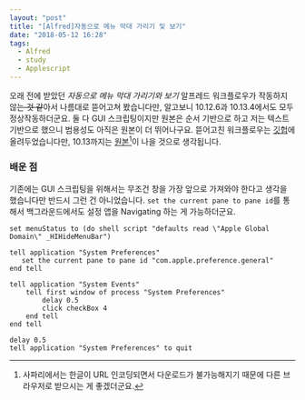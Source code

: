 ```yaml
---
layout: "post"
title: "[Alfred]자동으로 메뉴 막대 가리기 및 보기"
date: "2018-05-12 16:28"
tags:
  - Alfred
  - study
  - Applescript
---
```

오래 전에 받았던 *자동으로 메뉴 막대 가리기와 보기* 알프레드 워크플로우가 작동하지 않~~는 것 같~~아서 나름대로 뜯어고쳐 봤습니다만, 알고보니 10.12.6과 10.13.4에서도 모두 정상작동하더군요. 둘 다 GUI 스크립팅이지만 원본은 순서 기반으로 하고 저는 텍스트 기반으로 했으니 범용성도 아직은 원본이 더 뛰어나구요. 뜯어고친 워크플로우는 [깃헙](https://github.com/Canorus/hide-show-menu-bar)에 올려두었습니다만, 10.13까지는 [원본](http://d.pr/f/1gFMD)[^1]이 나을 것으로 생각됩니다.

[^1]: 사파리에서는 한글이 URL 인코딩되면서 다운로드가 불가능해지기 때문에 다른 브라우저로 받으시는 게 좋겠더군요.

### 배운 점

기존에는 GUI 스크립팅을 위해서는 무조건 창을 가장 앞으로 가져와야 한다고 생각을 했습니다만 반드시 그런 건 아니었습니다. `set the current pane to pane id`를 통해서 백그라운드에서도 설정 앱을 Navigating 하는 게 가능하더군요.

```
set menuStatus to (do shell script "defaults read \"Apple Global Domain\" _HIHideMenuBar")

tell application "System Preferences"
   set the current pane to pane id "com.apple.preference.general"
end tell

tell application "System Events"
	tell first window of process "System Preferences"
		delay 0.5
		click checkBox 4
	end tell
end tell

delay 0.5
tell application "System Preferences" to quit
```

